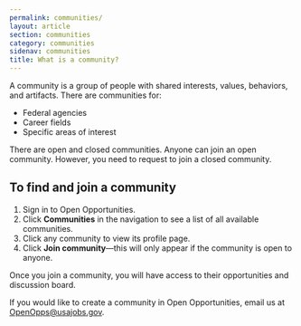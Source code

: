 ```yaml
---
permalink: communities/
layout: article
section: communities
category: communities
sidenav: communities
title: What is a community?
---
```


A community is a group of people with shared interests, values, behaviors, and artifacts. There are communities for:

* Federal agencies
* Career fields
* Specific areas of interest

There are open and closed communities. Anyone can join an open community. However, you need to request to join a closed community.

## To find and join a community

1. Sign in to Open Opportunities.
2. Click **Communities** in the navigation to see a list of all available communities.
4. Click any community to view its profile page.
5. Click **Join community**&mdash;this will only appear if the community is open to anyone.

Once you join a community, you will have access to their opportunities and discussion board.

If you would like to create a community in Open Opportunities, email us at <OpenOpps@usajobs.gov>.

<div class="usajobs-openopps-help-center-article__callout2">
  <a class="usajobs-openopps-help-center-article__callout-link" href="{{ site.baseurl }}/assets/Cyber Community Campaign toolkit.pdf" target= "blank">

